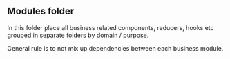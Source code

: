 ## Modules folder

In this folder place all business related components, reducers, hooks etc grouped in separate folders by domain / purpose.

General rule is to not mix up dependencies between each business module.